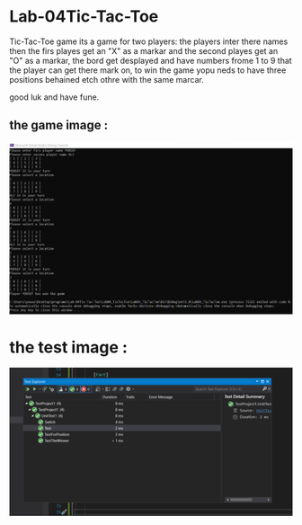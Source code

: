 # Lab-04Tic-Tac-Toe

Tic-Tac-Toe game its a game for two players: the players inter there names then the firs playes get an "X" as a markar and the second playes get an "O" as a markar, the bord get desplayed and have numbers frome 1 to 9 that the player can get there mark on, to win the game yopu neds to have three positions behained etch othre with the same marcar.

good luk and have fune.

## the game image :

![image](/solution.png)

# the test image :

![image](/test.png)